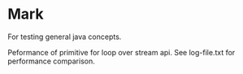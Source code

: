 # Mark
For testing general java concepts.

Peformance of primitive for loop over stream api.
See log-file.txt for performance comparison.
